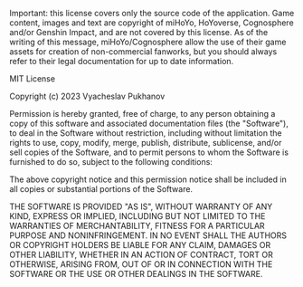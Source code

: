 Important: this license covers only the source code of the application. Game content,
images and text are copyright of miHoYo, HoYoverse, Cognosphere and/or Genshin Impact,
and are not covered by this license. As of the writing of this message, miHoYo/Cognosphere
allow the use of their game assets for creation of non-commercial fanworks, but you should
always refer to their legal documentation for up to date information.

MIT License

Copyright (c) 2023 Vyacheslav Pukhanov

Permission is hereby granted, free of charge, to any person obtaining a copy
of this software and associated documentation files (the "Software"), to deal
in the Software without restriction, including without limitation the rights
to use, copy, modify, merge, publish, distribute, sublicense, and/or sell
copies of the Software, and to permit persons to whom the Software is
furnished to do so, subject to the following conditions:

The above copyright notice and this permission notice shall be included in all
copies or substantial portions of the Software.

THE SOFTWARE IS PROVIDED "AS IS", WITHOUT WARRANTY OF ANY KIND, EXPRESS OR
IMPLIED, INCLUDING BUT NOT LIMITED TO THE WARRANTIES OF MERCHANTABILITY,
FITNESS FOR A PARTICULAR PURPOSE AND NONINFRINGEMENT. IN NO EVENT SHALL THE
AUTHORS OR COPYRIGHT HOLDERS BE LIABLE FOR ANY CLAIM, DAMAGES OR OTHER
LIABILITY, WHETHER IN AN ACTION OF CONTRACT, TORT OR OTHERWISE, ARISING FROM,
OUT OF OR IN CONNECTION WITH THE SOFTWARE OR THE USE OR OTHER DEALINGS IN THE
SOFTWARE.
